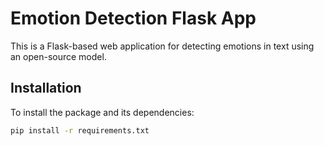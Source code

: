 # Emotion Detection Flask App

This is a Flask-based web application for detecting emotions in text using an open-source model.

## Installation

To install the package and its dependencies:

```bash
pip install -r requirements.txt
